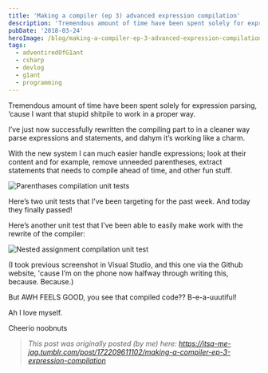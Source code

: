 ```yaml
---
title: 'Making a compiler (ep 3) advanced expression compilation'
description: 'Tremendous amount of time have been spent solely for expression parsing, ‘cause I want that stupid shitpile to work in a proper way.'
pubDate: '2018-03-24'
heroImage: /blog/making-a-compiler-ep-3-advanced-expression-compilation/tumblritsa-me-jag17220961110201.png
tags:
  - adventiredOfG1ant
  - csharp
  - devlog
  - g1ant
  - programming
---
```


Tremendous amount of time have been spent solely for expression parsing, ‘cause I want that stupid shitpile to work in a proper way.

I’ve just now successfully rewritten the compiling part to in a cleaner way parse expressions and statements, and dahym it’s working like a charm.

With the new system I can much easier handle expressions; look at their content and for example, remove unneeded parentheses, extract statements that needs to compile ahead of time, and other fun stuff. <!--more-->

![Parenthases compilation unit tests](/blog/making-a-compiler-ep-3-advanced-expression-compilation/tumblritsa-me-jag17220961110201.png)

Here’s two unit tests that I’ve been targeting for the past week. And today they finally passed!

Here’s another unit test that I’ve been able to easily make work with the rewrite of the compiler:

![Nested assignment compilation unit test](/blog/making-a-compiler-ep-3-advanced-expression-compilation/tumblritsa-me-jag17220961110202.png)

(I took previous screenshot in Visual Studio, and this one via the Github website, 'cause I’m on the phone now halfway through writing this, because. Because.)

But AWH FEELS GOOD, you see that compiled code?? B-e-a-uuutiful!

Ah I love myself.

Cheerio noobnuts

> *This post was originally posted (by me) here: <https://itsa-me-jag.tumblr.com/post/172209611102/making-a-compiler-ep-3-expression-compilation>*
